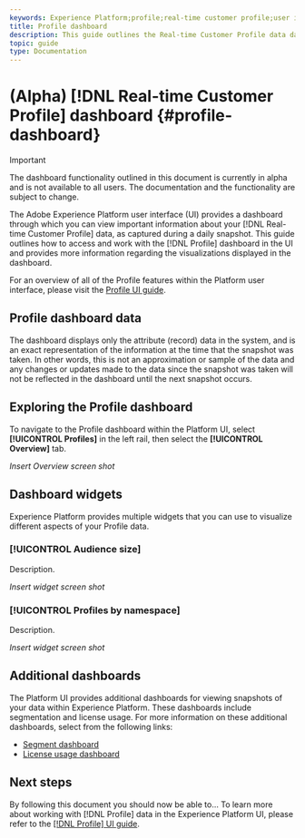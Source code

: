```yaml
---
keywords: Experience Platform;profile;real-time customer profile;user interface;UI;customization;profile dashboard;dashboard
title: Profile dashboard
description: This guide outlines the Real-time Customer Profile data dashboard available in the Adobe Experience Platform UI. 
topic: guide
type: Documentation
---
```


# (Alpha) [!DNL Real-time Customer Profile] dashboard {#profile-dashboard}

>[!IMPORTANT]
>
>The dashboard functionality outlined in this document is currently in alpha and is not available to all users. The documentation and the functionality are subject to change.

The Adobe Experience Platform user interface (UI) provides a dashboard through which you can view important information about your [!DNL Real-time Customer Profile] data, as captured during a daily snapshot. This guide outlines how to access and work with the [!DNL Profile] dashboard in the UI and provides more information regarding the visualizations displayed in the dashboard.  

For an overview of all of the Profile features within the Platform user interface, please visit the [Profile UI guide](user-guide.md).

## Profile dashboard data

The dashboard displays only the attribute (record) data in the system, and is an exact representation of the information at the time that the snapshot was taken. In other words, this is not an approximation or sample of the data and any changes or updates made to the data since the snapshot was taken will not be reflected in the dashboard until the next snapshot occurs.

## Exploring the Profile dashboard

To navigate to the Profile dashboard within the Platform UI, select **[!UICONTROL Profiles]** in the left rail, then select the **[!UICONTROL Overview]** tab.

*Insert Overview screen shot*

## Dashboard widgets

Experience Platform provides multiple widgets that you can use to visualize different aspects of your Profile data.

### [!UICONTROL Audience size]

Description.

*Insert widget screen shot*

### [!UICONTROL Profiles by namespace]

Description.

*Insert widget screen shot*

## Additional dashboards

The Platform UI provides additional dashboards for viewing snapshots of your data within Experience Platform. These dashboards include segmentation and license usage. For more information on these additional dashboards, select from the following links:

* [Segment dashboard](../segmentation/ui/segment-dashboard.md)
* [License usage dashboard](../landing/license-usage-dashboard.md)

## Next steps

By following this document you should now be able to... To learn more about working with [!DNL Profile] data in the Experience Platform UI, please refer to the [[!DNL Profile] UI guide](user-guide.md).